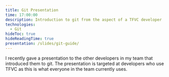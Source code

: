 ```yaml
---
title: Git Presentation
time: 17:00:00
description: Introduction to git from the aspect of a TFVC developer
technologies:
  - Git
hideToc: true
hideReadingTime: true
presentation: /slides/git-guide/
---
```


I recently gave a presentation to the other developers in my team that introduced them to git. The presentation is targeted at developers who use TFVC as this is what everyone in the team currently uses.
